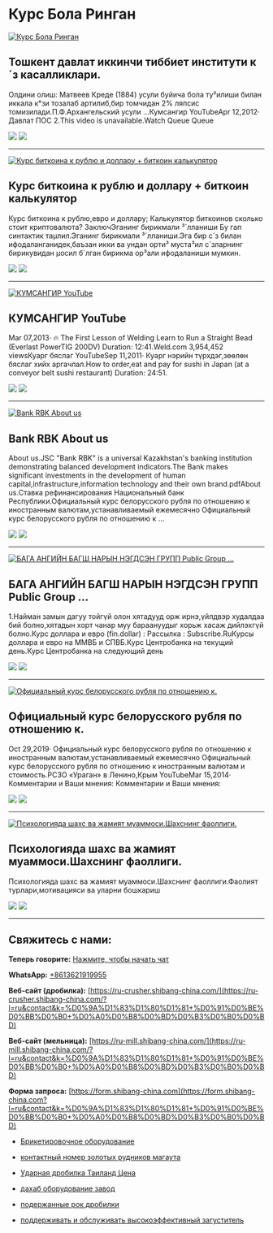 # Курс Бола Ринган

<a href="https://swt.shibang-china.com/?l=ru&img&k=%D0%9A%D1%83%D1%80%D1%81+%D0%91%D0%BE%D0%BB%D0%B0+%D0%A0%D0%B8%D0%BD%D0%B3%D0%B0%D0%BD" target="_blank">![Курс Бола Ринган](http://static.shibang-china.com/all-800x300/1523.jpg)</a>

## Тошкент давлат иккинчи тиббиет институти к´з касалликлари.
Олдини олиш: Матвеев Креде (1884) усули буйича бола ту²илиши билан иккала к°зи тозалаб артилиб,бир томчидан 2% ляпсис томизилади.П.Ф.Архангельский усули …Кумсангир YouTubeApr 12,2012· Давлат ПОС 2.This video is unavailable.Watch Queue Queue


<a href="https://whatsapp.shibangsoft.com/WhatsApp.php" target="_blank" title="WhatsApp">![](http://static.shibang-china.com/icon/whatsapp.png)</a> <a href="https://swt.shibang-china.com/?l=ru&icon&k=%D0%9A%D1%83%D1%80%D1%81+%D0%91%D0%BE%D0%BB%D0%B0+%D0%A0%D0%B8%D0%BD%D0%B3%D0%B0%D0%BD" target="_blank">![](http://static.shibang-china.com/icon/chat-ru.png)</a>

---

<a href="https://swt.shibang-china.com/?l=ru&img&k=%D0%9A%D1%83%D1%80%D1%81+%D0%91%D0%BE%D0%BB%D0%B0+%D0%A0%D0%B8%D0%BD%D0%B3%D0%B0%D0%BD" target="_blank">![Курс биткоина к рублю и доллару + биткоин калькулятор](http://static.shibang-china.com/all-800x300/398.jpg)</a>

## Курс биткоина к рублю и доллару + биткоин калькулятор
Курс биткоина к рублю,евро и доллару; Калькулятор биткоинов сколько стоит криптовалюта? ЗаключЭганинг бирикмали ³´лланиши Бу гап синтактик таµлил.Эганинг бирикмали ³´лланиши.Эга бир с´з билан ифодаланганидек,баъзан икки ва ундан орти³ муста³ил с´зларнинг бирикувидан µосил б´лган бирикма ор³али ифодаланиши мумкин.


<a href="https://whatsapp.shibangsoft.com/WhatsApp.php" target="_blank" title="WhatsApp">![](http://static.shibang-china.com/icon/whatsapp.png)</a> <a href="https://swt.shibang-china.com/?l=ru&icon&k=%D0%9A%D1%83%D1%80%D1%81+%D0%91%D0%BE%D0%BB%D0%B0+%D0%A0%D0%B8%D0%BD%D0%B3%D0%B0%D0%BD" target="_blank">![](http://static.shibang-china.com/icon/chat-ru.png)</a>

---

<a href="https://swt.shibang-china.com/?l=ru&img&k=%D0%9A%D1%83%D1%80%D1%81+%D0%91%D0%BE%D0%BB%D0%B0+%D0%A0%D0%B8%D0%BD%D0%B3%D0%B0%D0%BD" target="_blank">![КУМСАНГИР YouTube](http://static.shibang-china.com/all-800x300/244.jpg)</a>

## КУМСАНГИР YouTube
Mar 07,2013· 🔥 The First Lesson of Welding Learn to Run a Straight Bead (Everlast PowerTIG 200DV) Duration: 12:41.Weld.com 3,954,452 viewsКуарг бяслаг YouTubeSep 11,2011· Куарг нэрийн түрхдэг,зөөлөн бяслаг хийх аргачлал.How to order,eat and pay for sushi in Japan (at a conveyor belt sushi restaurant) Duration: 24:51.


<a href="https://whatsapp.shibangsoft.com/WhatsApp.php" target="_blank" title="WhatsApp">![](http://static.shibang-china.com/icon/whatsapp.png)</a> <a href="https://swt.shibang-china.com/?l=ru&icon&k=%D0%9A%D1%83%D1%80%D1%81+%D0%91%D0%BE%D0%BB%D0%B0+%D0%A0%D0%B8%D0%BD%D0%B3%D0%B0%D0%BD" target="_blank">![](http://static.shibang-china.com/icon/chat-ru.png)</a>

---

<a href="https://swt.shibang-china.com/?l=ru&img&k=%D0%9A%D1%83%D1%80%D1%81+%D0%91%D0%BE%D0%BB%D0%B0+%D0%A0%D0%B8%D0%BD%D0%B3%D0%B0%D0%BD" target="_blank">![Bank RBK About us](http://static.shibang-china.com/all-800x300/1239.jpg)</a>

## Bank RBK About us
About us.JSC "Bank RBK" is a universal Kazakhstan's banking institution demonstrating balanced development indicators.The Bank makes significant investments in the development of human capital,infrastructure,information technology and their own brand.pdfAbout us.Ставка рефинансирования Национальный банк Республики.Официальный курс белорусского рубля по отношению к иностранным валютам,устанавливаемый ежемесячно Официальный курс белорусского рубля по отношению к …


<a href="https://whatsapp.shibangsoft.com/WhatsApp.php" target="_blank" title="WhatsApp">![](http://static.shibang-china.com/icon/whatsapp.png)</a> <a href="https://swt.shibang-china.com/?l=ru&icon&k=%D0%9A%D1%83%D1%80%D1%81+%D0%91%D0%BE%D0%BB%D0%B0+%D0%A0%D0%B8%D0%BD%D0%B3%D0%B0%D0%BD" target="_blank">![](http://static.shibang-china.com/icon/chat-ru.png)</a>

---

<a href="https://swt.shibang-china.com/?l=ru&img&k=%D0%9A%D1%83%D1%80%D1%81+%D0%91%D0%BE%D0%BB%D0%B0+%D0%A0%D0%B8%D0%BD%D0%B3%D0%B0%D0%BD" target="_blank">![БАГА АНГИЙН БАГШ НАРЫН НЭГДСЭН ГРУПП Public Group …](http://static.shibang-china.com/all-800x300/192.jpg)</a>

## БАГА АНГИЙН БАГШ НАРЫН НЭГДСЭН ГРУПП Public Group …
1.Найман замын дагуу тойгүй олон хятадууд орж ирнэ,үйлдвэр худалдаа бий болно,хятадын хорт чанар муу бараануудыг хорьж хасаж дийлэхгүй болно.Курс доллара и евро (fin.dollar) : Рассылка : Subscribe.RuКурсы доллара и евро на ММВБ и СПВБ.Курс Центробанка на текущий день.Курс Центробанка на следующий день


<a href="https://whatsapp.shibangsoft.com/WhatsApp.php" target="_blank" title="WhatsApp">![](http://static.shibang-china.com/icon/whatsapp.png)</a> <a href="https://swt.shibang-china.com/?l=ru&icon&k=%D0%9A%D1%83%D1%80%D1%81+%D0%91%D0%BE%D0%BB%D0%B0+%D0%A0%D0%B8%D0%BD%D0%B3%D0%B0%D0%BD" target="_blank">![](http://static.shibang-china.com/icon/chat-ru.png)</a>

---

<a href="https://swt.shibang-china.com/?l=ru&img&k=%D0%9A%D1%83%D1%80%D1%81+%D0%91%D0%BE%D0%BB%D0%B0+%D0%A0%D0%B8%D0%BD%D0%B3%D0%B0%D0%BD" target="_blank">![Официальный курс белорусского рубля по отношению к.](http://static.shibang-china.com/all-800x300/586.jpg)</a>

## Официальный курс белорусского рубля по отношению к.
Oct 29,2019· Официальный курс белорусского рубля по отношению к иностранным валютам,устанавливаемый ежемесячно Официальный курс белорусского рубля по отношению к иностранным валютам и стоимость.РСЗО «Ураган» в Ленино,Крым YouTubeMar 15,2014· Комментарии и Ваши мнения: Комментарии и Ваши мнения:


<a href="https://whatsapp.shibangsoft.com/WhatsApp.php" target="_blank" title="WhatsApp">![](http://static.shibang-china.com/icon/whatsapp.png)</a> <a href="https://swt.shibang-china.com/?l=ru&icon&k=%D0%9A%D1%83%D1%80%D1%81+%D0%91%D0%BE%D0%BB%D0%B0+%D0%A0%D0%B8%D0%BD%D0%B3%D0%B0%D0%BD" target="_blank">![](http://static.shibang-china.com/icon/chat-ru.png)</a>

---

<a href="https://swt.shibang-china.com/?l=ru&img&k=%D0%9A%D1%83%D1%80%D1%81+%D0%91%D0%BE%D0%BB%D0%B0+%D0%A0%D0%B8%D0%BD%D0%B3%D0%B0%D0%BD" target="_blank">![Психологияда шахс ва жамият муаммоси.Шахснинг фаоллиги.](http://static.shibang-china.com/all-800x300/372.jpg)</a>

## Психологияда шахс ва жамият муаммоси.Шахснинг фаоллиги.
Психологияда шахс ва жамият муаммоси.Шахснинг фаоллиги.Фаолият турлари,мотивацияси ва уларни бошкариш

<a href="https://whatsapp.shibangsoft.com/WhatsApp.php" target="_blank" title="WhatsApp">![](http://static.shibang-china.com/icon/whatsapp.png)</a> <a href="https://swt.shibang-china.com/?l=ru&icon&k=%D0%9A%D1%83%D1%80%D1%81+%D0%91%D0%BE%D0%BB%D0%B0+%D0%A0%D0%B8%D0%BD%D0%B3%D0%B0%D0%BD" target="_blank">![](http://static.shibang-china.com/icon/chat-ru.png)</a>

---
## Свяжитесь с нами:

**Теперь говорите:** [Нажмите, чтобы начать чат](https://swt.shibang-china.com?l=ru&contact&k=%D0%9A%D1%83%D1%80%D1%81+%D0%91%D0%BE%D0%BB%D0%B0+%D0%A0%D0%B8%D0%BD%D0%B3%D0%B0%D0%BD)

**WhatsApp:**  [+8613621919955](https://whatsapp.shibangsoft.com/WhatsApp.php)

**Веб-сайт (дробилка):** [https://ru-crusher.shibang-china.com/](https://ru-crusher.shibang-china.com/?l=ru&contact&k=%D0%9A%D1%83%D1%80%D1%81+%D0%91%D0%BE%D0%BB%D0%B0+%D0%A0%D0%B8%D0%BD%D0%B3%D0%B0%D0%BD)

**Веб-сайт (мельница):** [https://ru-mill.shibang-china.com/](https://ru-mill.shibang-china.com/?l=ru&contact&k=%D0%9A%D1%83%D1%80%D1%81+%D0%91%D0%BE%D0%BB%D0%B0+%D0%A0%D0%B8%D0%BD%D0%B3%D0%B0%D0%BD)

**Форма запроса:** [https://form.shibang-china.com](https://form.shibang-china.com?l=ru&contact&k=%D0%9A%D1%83%D1%80%D1%81+%D0%91%D0%BE%D0%BB%D0%B0+%D0%A0%D0%B8%D0%BD%D0%B3%D0%B0%D0%BD)

* [Брикетировочное оборудование](../20/%D0%91%D1%80%D0%B8%D0%BA%D0%B5%D1%82%D0%B8%D1%80%D0%BE%D0%B2%D0%BE%D1%87%D0%BD%D0%BE%D0%B5%20%D0%BE%D0%B1%D0%BE%D1%80%D1%83%D0%B4%D0%BE%D0%B2%D0%B0%D0%BD%D0%B8%D0%B5.md)

* [контактный номер золотых рудников магаута](../18/%D0%BA%D0%BE%D0%BD%D1%82%D0%B0%D0%BA%D1%82%D0%BD%D1%8B%D0%B9%20%D0%BD%D0%BE%D0%BC%D0%B5%D1%80%20%D0%B7%D0%BE%D0%BB%D0%BE%D1%82%D1%8B%D1%85%20%D1%80%D1%83%D0%B4%D0%BD%D0%B8%D0%BA%D0%BE%D0%B2%20%D0%BC%D0%B0%D0%B3%D0%B0%D1%83%D1%82%D0%B0.md)

* [Ударная дробилка Таиланд Цена](../20/%D0%A3%D0%B4%D0%B0%D1%80%D0%BD%D0%B0%D1%8F%20%D0%B4%D1%80%D0%BE%D0%B1%D0%B8%D0%BB%D0%BA%D0%B0%20%D0%A2%D0%B0%D0%B8%D0%BB%D0%B0%D0%BD%D0%B4%20%D0%A6%D0%B5%D0%BD%D0%B0.md)

* [дахаб оборудование завод](../16/%D0%B4%D0%B0%D1%85%D0%B0%D0%B1%20%D0%BE%D0%B1%D0%BE%D1%80%D1%83%D0%B4%D0%BE%D0%B2%D0%B0%D0%BD%D0%B8%D0%B5%20%D0%B7%D0%B0%D0%B2%D0%BE%D0%B4.md)

* [подержанные рок дробилки](../17/%D0%BF%D0%BE%D0%B4%D0%B5%D1%80%D0%B6%D0%B0%D0%BD%D0%BD%D1%8B%D0%B5%20%D1%80%D0%BE%D0%BA%20%D0%B4%D1%80%D0%BE%D0%B1%D0%B8%D0%BB%D0%BA%D0%B8.md)

* [поддерживать и обслуживать высокоэффективный загуститель](../17/%D0%BF%D0%BE%D0%B4%D0%B4%D0%B5%D1%80%D0%B6%D0%B8%D0%B2%D0%B0%D1%82%D1%8C%20%D0%B8%20%D0%BE%D0%B1%D1%81%D0%BB%D1%83%D0%B6%D0%B8%D0%B2%D0%B0%D1%82%D1%8C%20%D0%B2%D1%8B%D1%81%D0%BE%D0%BA%D0%BE%D1%8D%D1%84%D1%84%D0%B5%D0%BA%D1%82%D0%B8%D0%B2%D0%BD%D1%8B%D0%B9%20%D0%B7%D0%B0%D0%B3%D1%83%D1%81%D1%82%D0%B8%D1%82%D0%B5%D0%BB%D1%8C.md)